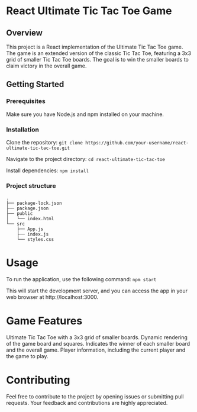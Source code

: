 # React Ultimate Tic Tac Toe Game

## Overview

This project is a React implementation of the Ultimate Tic Tac Toe game.
The game is an extended version of the classic Tic Tac Toe, featuring a 3x3 grid of smaller Tic Tac Toe boards. 
The goal is to win the smaller boards to claim victory in the overall game.

## Getting Started
### Prerequisites
Make sure you have Node.js and npm installed on your machine.

### Installation
Clone the repository:
`git clone https://github.com/your-username/react-ultimate-tic-tac-toe.git`


Navigate to the project directory:
`cd react-ultimate-tic-tac-toe`


Install dependencies:
`npm install`

### Project structure
```
.
├── package-lock.json
├── package.json
├── public
│   └── index.html
└── src
    ├── App.js
    ├── index.js
    └── styles.css

```

# Usage
To run the application, use the following command:
`npm start`

This will start the development server, and you can access the app in your web browser at http://localhost:3000.

# Game Features
Ultimate Tic Tac Toe with a 3x3 grid of smaller boards.
Dynamic rendering of the game board and squares.
Indicates the winner of each smaller board and the overall game.
Player information, including the current player and the game to play.

# Contributing
Feel free to contribute to the project by opening issues or submitting pull requests. Your feedback and contributions are highly appreciated.
